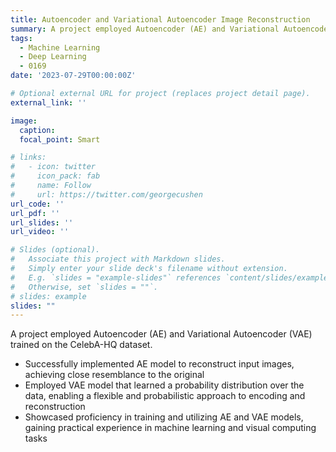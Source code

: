 ```yaml
---
title: Autoencoder and Variational Autoencoder Image Reconstruction
summary: A project employed Autoencoder (AE) and Variational Autoencoder (VAE) trained on the CelebA-HQ dataset
tags:
  - Machine Learning
  - Deep Learning
  - 0169
date: '2023-07-29T00:00:00Z'

# Optional external URL for project (replaces project detail page).
external_link: ''

image:
  caption: 
  focal_point: Smart

# links:
#   - icon: twitter
#     icon_pack: fab
#     name: Follow
#     url: https://twitter.com/georgecushen
url_code: ''
url_pdf: ''
url_slides: ''
url_video: ''

# Slides (optional).
#   Associate this project with Markdown slides.
#   Simply enter your slide deck's filename without extension.
#   E.g. `slides = "example-slides"` references `content/slides/example-slides.md`.
#   Otherwise, set `slides = ""`.
# slides: example
slides: ""
---
```

<!-- # Object Detection and Localization for Pick and Place -->

A project employed Autoencoder (AE) and Variational Autoencoder (VAE) trained on the CelebA-HQ dataset.

- Successfully implemented AE model to reconstruct input images, achieving close resemblance to the original
- Employed VAE model that learned a probability distribution over the data, enabling a flexible and probabilistic approach to encoding and reconstruction
- Showcased proficiency in training and utilizing AE and VAE models, gaining practical experience in machine learning and visual computing tasks


